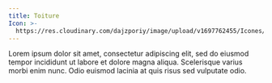 ```yaml
---
title: Toiture
Icon: >-
  https://res.cloudinary.com/dajzporiy/image/upload/v1697762455/Icones/toiture_s3rl6o.svg
---
```


Lorem ipsum dolor sit amet, consectetur adipiscing elit, sed do eiusmod tempor incididunt ut labore et dolore magna aliqua. Scelerisque varius morbi enim nunc. Odio euismod lacinia at quis risus sed vulputate odio.
